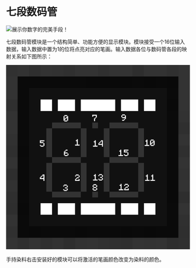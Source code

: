 # 七段数码管

![展示你数字的完美手段！](item:tisadvanced:seven_segment_display)

七段数码管模块是一个结构简单、功能方便的显示模块。模块接受一个16位输入数据，输入数据中置为1的位将点亮对应的笔画。输入数据各位与数码管各段的映射关系如下图所示：

![七段数码管示意图](../img/seven_segment_display_diagram.png)

手持染料右击安装好的模块可以将激活的笔画颜色改变为染料的颜色。
